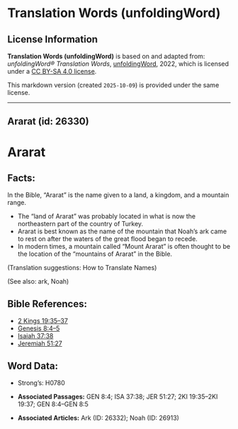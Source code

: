 # Translation Words (unfoldingWord)

## License Information

**Translation Words (unfoldingWord)** is based on and adapted from: _unfoldingWord® Translation Words_, [unfoldingWord](https://unfoldingword.org/utw), 2022, which is licensed under a [CC BY-SA 4.0 license](https://creativecommons.org/licenses/by-sa/4.0/legalcode.en).

This markdown version (created `2025-10-09`) is provided under the same license.



--------------------------------

## Ararat (id: 26330)

Ararat
======

Facts:
------

In the Bible, “Ararat” is the name given to a land, a kingdom, and a mountain range.

* The “land of Ararat” was probably located in what is now the northeastern part of the country of Turkey.
* Ararat is best known as the name of the mountain that Noah’s ark came to rest on after the waters of the great flood began to recede.
* In modern times, a mountain called “Mount Ararat” is often thought to be the location of the “mountains of Ararat” in the Bible.

(Translation suggestions: How to Translate Names)

(See also: ark, Noah)

Bible References:
-----------------

* [2 Kings 19:35–37](https://ref.ly/2Kgs19:35-2Kgs19:37)
* [Genesis 8:4–5](https://ref.ly/Gen8:4-Gen8:5)
* [Isaiah 37:38](https://ref.ly/Isa37:38)
* [Jeremiah 51:27](https://ref.ly/Jer51:27)

Word Data:
----------

* Strong’s: H0780

* **Associated Passages:** GEN 8:4; ISA 37:38; JER 51:27; 2KI 19:35–2KI 19:37; GEN 8:4–GEN 8:5
* **Associated Articles:** Ark (ID: 26332); Noah (ID: 26913)

